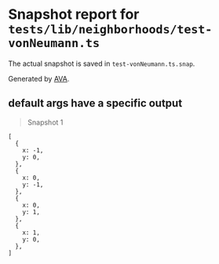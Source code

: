 # Snapshot report for `tests/lib/neighborhoods/test-vonNeumann.ts`

The actual snapshot is saved in `test-vonNeumann.ts.snap`.

Generated by [AVA](https://avajs.dev).

## default args have a specific output

> Snapshot 1

    [
      {
        x: -1,
        y: 0,
      },
      {
        x: 0,
        y: -1,
      },
      {
        x: 0,
        y: 1,
      },
      {
        x: 1,
        y: 0,
      },
    ]

